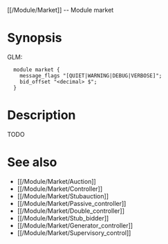 [[/Module/Market]] -- Module market

# Synopsis
GLM:
~~~
  module market {
    message_flags "[QUIET|WARNING|DEBUG|VERBOSE]";
    bid_offset "<decimal> $";
  }
~~~

# Description

TODO

# See also
* [[/Module/Market/Auction]]
* [[/Module/Market/Controller]]
* [[/Module/Market/Stubauction]]
* [[/Module/Market/Passive_controller]]
* [[/Module/Market/Double_controller]]
* [[/Module/Market/Stub_bidder]]
* [[/Module/Market/Generator_controller]]
* [[/Module/Market/Supervisory_control]]

